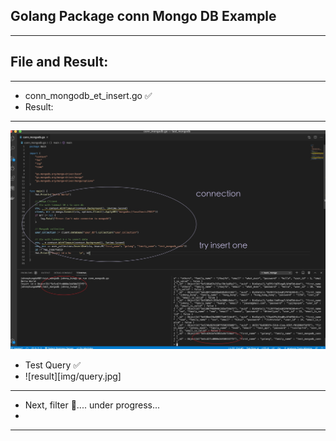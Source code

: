 ## Golang Package conn Mongo DB Example
---

## File and Result:
---

- conn_mongodb_et_insert.go  ✅
- Result: 

---
![result](img/Test_InsertOne_Ok.jpg) 

- Test Query ✅
- ![result][img/query.jpg]

---

- Next, filter 🦜.... under progress... 
- 


---